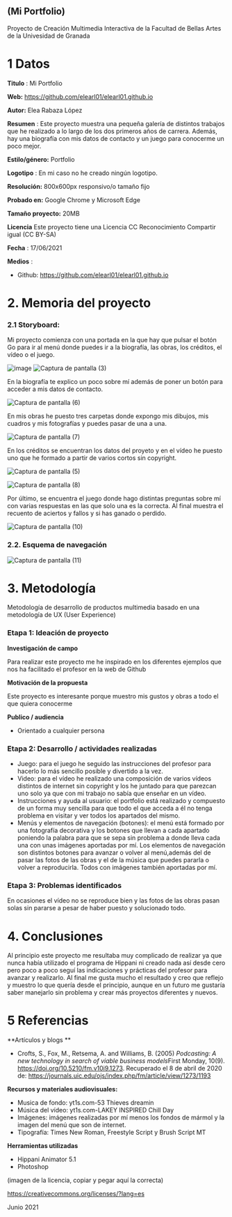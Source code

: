 ## (Mi Portfolio)

Proyecto de Creación Multimedia Interactiva de la  Facultad de Bellas Artes de la Univesidad de Granada



# 1 Datos 



**Titulo** : Mi Portfolio

**Web:**   https://github.com/elearl01/elearl01.github.io

**Autor:**  Elea Rabaza López

**Resumen** : Este proyecto muestra una pequeña galería de distintos trabajos que he realizado a lo largo de los dos primeros años de carrera. Además, hay una biografía con mis datos de contacto y un juego para conocerme un poco mejor.

**Estilo/género:**  Portfolio

**Logotipo** : En mi caso no he creado ningún logotipo.


**Resolución:** 800x600px responsivo/o tamaño fijo 

**Probado en:**   Google Chrome y Microsoft Edge

**Tamaño proyecto:** 20MB 

**Licencia** Este proyecto tiene una Licencia CC Reconocimiento Compartir igual (CC BY-SA)

**Fecha** : 17/06/2021

**Medios** :

- Github: https://github.com/elearl01/elearl01.github.io


# 2. Memoria del proyecto 

### 2.1 Storyboard: 


Mi proyecto comienza con una portada en la que hay que pulsar el botón Go para ir al menú donde puedes ir a la biografía, las obras, los créditos, el vídeo o el juego.

![image](https://user-images.githubusercontent.com/85902795/122454303-886af400-cfab-11eb-970c-eacdd3f78b36.png)
![Captura de pantalla (3)](https://user-images.githubusercontent.com/85902795/122454446-b05a5780-cfab-11eb-99b1-713d1928f5a3.png)

En la biografía te explico un poco sobre mí además de poner un botón para acceder a mis datos de contacto.

![Captura de pantalla (6)](https://user-images.githubusercontent.com/85902795/122454627-e5ff4080-cfab-11eb-85dd-48495b875517.png)

En mis obras he puesto tres carpetas donde expongo mis dibujos, mis cuadros y mis fotografías y puedes pasar de una a una.

![Captura de pantalla (7)](https://user-images.githubusercontent.com/85902795/122454842-0f1fd100-cfac-11eb-86e4-ec3d6446e4bc.png)

En los créditos se encuentran los datos del proyeto y en el vídeo he puesto uno que he formado a partir de varios cortos sin copyright.

![Captura de pantalla (5)](https://user-images.githubusercontent.com/85902795/122454889-1941cf80-cfac-11eb-9aa3-30fb9665b2a5.png)

![Captura de pantalla (8)](https://user-images.githubusercontent.com/85902795/122455128-5ad27a80-cfac-11eb-98fd-07a4520fc711.png)

Por último, se encuentra el juego donde hago distintas preguntas sobre mí con varias respuestas en las que solo una es la correcta. Al final muestra el recuento de aciertos y fallos y si has ganado o perdido.

![Captura de pantalla (10)](https://user-images.githubusercontent.com/85902795/122455382-9ec57f80-cfac-11eb-955c-4800a8b90efc.png)









### 2.2. Esquema de navegación 


![Captura de pantalla (11)](https://user-images.githubusercontent.com/85902795/122456519-f87a7980-cfad-11eb-871c-c218e0787ec9.png)








# 3. Metodología

Metodología de desarrollo de productos multimedia basado en una metodología de UX (User Experience)



### Etapa 1: Ideación de proyecto

**Investigación de campo** 

Para realizar este proyecto me he inspirado en los diferentes ejemplos que nos ha facilitado el profesor en la web de Github



**Motivación de la propuesta** 

Este  proyecto es interesante porque muestro mis gustos y obras a todo el que quiera conocerme



**Publico / audiencia**

- Orientado a cualquier persona





### Etapa 2: Desarrollo / actividades realizadas


- Juego: para el juego he seguido las instrucciones del profesor para hacerlo lo más sencillo posible y divertido a la vez.
- Video: para el vídeo he realizado una composición de varios vídeos distintos de internet sin copyright y los he juntado para que parezcan uno solo ya que con mi trabajo no sabía que enseñar en un vídeo.
- Instrucciones y ayuda al usuario: el portfolio está realizado y compuesto de un forma muy sencilla para que todo el que acceda a él no tenga problema en visitar y ver todos los apartados del mismo.
- Menús y elementos de navegación (botones): el menú está formado por una fotografía decorativa y los botones que llevan a cada apartado poniendo la palabra para que se sepa sin problema a donde lleva cada una con unas imágenes aportadas por mí. Los elementos de navegación son distintos botones para avanzar o volver al menú,además del de pasar las fotos de las obras y el de la música que puedes pararla o volver a reproducirla. Todos con imágenes también aportadas por mí.



### Etapa 3: Problemas identificados

En ocasiones el vídeo no se reproduce bien y las fotos de las obras pasan solas sin pararse a pesar de haber puesto y solucionado todo.



# 4. Conclusiones 

Al principio este proyecto me resultaba muy complicado de realizar ya que nunca había utilizado el programa de Hippani ni creado nada así desde cero pero poco a poco seguí las indicaciones y prácticas del profesor para avanzar y realizarlo. Al final me gusta mucho el resultado y creo que reflejo y muestro lo que quería desde el principio, aunque en un futuro me gustaría saber manejarlo sin problema y crear más proyectos diferentes y nuevos.




# 5 Referencias 

**Artículos y blogs ** 

- Crofts, S., Fox, M., Retsema, A. and Williams, B. (2005) *Podcasting: A new technology in search of viable business models*First Monday, 10(9). https://doi.org/10.5210/fm.v10i9.1273. Recuperado el 8 de abril de 2020 de: https://journals.uic.edu/ojs/index.php/fm/article/view/1273/1193

**Recursos y materiales audiovisuales:**

* Musica de fondo: yt1s.com-53 Thieves dreamin
* Música del vídeo: yt1s.com-LAKEY INSPIRED Chill Day
* Imágenes: imágenes realizadas por mí menos los fondos de mármol y la imagen del menú que son de internet.
* Tipografía: Times New Roman, Freestyle Script y Brush Script MT

**Herramientas utilizadas**

- Hippani Animator 5.1
- Photoshop



(imagen de la licencia, copiar y pegar aquí la correcta)

https://creativecommons.org/licenses/?lang=es

Junio 2021
